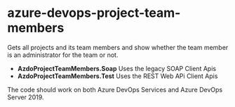 # azure-devops-project-team-members
Gets all projects and its team members and show whether the team member is an administrator for the team or not.


- **AzdoProjectTeamMembers.Soap** Uses the legacy SOAP Client Apis
- **AzdoProjectTeamMembers.Test** Uses the REST Web APi Client Apis

The code should work on both Azure DevOps Services and Azure DevOps Server 2019.
